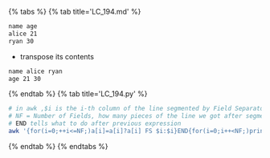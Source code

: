 {% tabs %}
{% tab title='LC_194.md' %}

```txt
name age
alice 21
ryan 30
```

* transpose its contents

```txt
name alice ryan
age 21 30
```

{% endtab %}
{% tab title='LC_194.py' %}

```sh
# in awk ,$i is the i-th column of the line segmented by Field Separator(default " ")
# NF = Number of Fields, how many pieces of the line we got after segmentation
# END tells what to do after previous expression
awk '{for(i=0;++i<=NF;)a[i]=a[i]?a[i] FS $i:$i}END{for(i=0;i++<NF;)print a[i]}' file.txt
```

{% endtab %}
{% endtabs %}